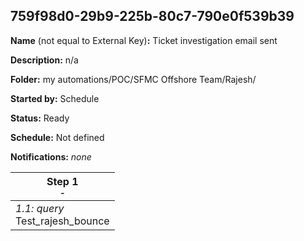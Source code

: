 ## 759f98d0-29b9-225b-80c7-790e0f539b39

**Name** (not equal to External Key)**:** Ticket investigation email sent

**Description:** n/a

**Folder:** my automations/POC/SFMC Offshore Team/Rajesh/

**Started by:** Schedule

**Status:** Ready

**Schedule:** Not defined

**Notifications:** _none_


| Step 1<br>_<small>-</small>_ |
| --- |
| _1.1: query_<br>Test_rajesh_bounce |
